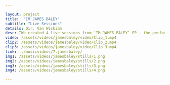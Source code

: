 ```yaml
---

layout: project
title:  "IM JAMES BALEY"
subtitle: "Live Sessions"
details: Dir. Van Wickiam
desc: “We created 4 live sessions from ‘IM JAMES BALEY’ EP - the performances contrasted the production of the EP significantly, featuring a much more stripped down, acoustic style of the songs. We wanted to mirror that by shooting a mostly natural aesthetic. Blah blah - ** WIP
video: /assets/videos/jamesbaley/video/Clip_1.mp4
clip2: /assets/videos/jamesbaley/video/Clip_2.mp4
clip3: /assets/videos/jamesbaley/video/Clip_3.mp4
link: ../musicvideos/7.jamesbaley/
img1: /assets/videos/jamesbaley/stills/1.png
img2: /assets/videos/jamesbaley/stills/2.png
img3: /assets/videos/jamesbaley/stills/3.png
img4: /assets/videos/jamesbaley/stills/4.png

---
```

